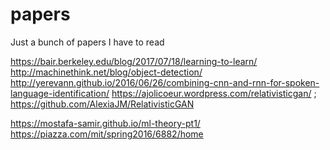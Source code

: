 # papers
Just a bunch of papers I have to read

https://bair.berkeley.edu/blog/2017/07/18/learning-to-learn/
http://machinethink.net/blog/object-detection/
http://yerevann.github.io/2016/06/26/combining-cnn-and-rnn-for-spoken-language-identification/
https://ajolicoeur.wordpress.com/relativisticgan/ ; https://github.com/AlexiaJM/RelativisticGAN

https://mostafa-samir.github.io/ml-theory-pt1/
https://piazza.com/mit/spring2016/6882/home
